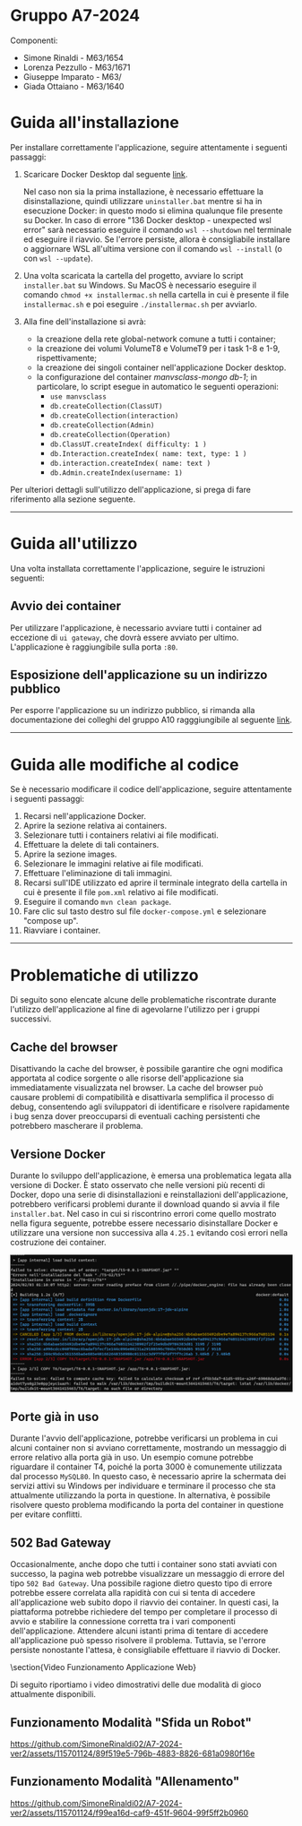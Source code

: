 # Gruppo A7-2024
Componenti:
- Simone Rinaldi - M63/1654
- Lorenza Pezzullo - M63/1671
- Giuseppe Imparato - M63/
- Giada Ottaiano - M63/1640
  
# Guida all'installazione

Per installare correttamente l'applicazione, seguire attentamente i seguenti passaggi:

1. Scaricare Docker Desktop dal seguente [link](https://www.docker.com/products/docker-desktop/).

    Nel caso non sia la prima installazione, è necessario effettuare la disinstallazione, quindi utilizzare `uninstaller.bat` mentre si ha in esecuzione Docker: in questo modo si elimina qualunque file presente su Docker. In caso di errore "136 Docker desktop - unexpected wsl error" sarà necessario eseguire il comando `wsl --shutdown` nel terminale ed eseguire il riavvio. Se l'errore persiste, allora è consigliabile installare o aggiornare WSL all'ultima versione con il comando `wsl --install` (o con `wsl --update`).

2. Una volta scaricata la cartella del progetto, avviare lo script `installer.bat` su Windows. Su MacOS è necessario eseguire il comando `chmod +x installermac.sh` nella cartella in cui è presente il file `installermac.sh` e poi eseguire `./installermac.sh` per avviarlo.

3. Alla fine dell'installazione si avrà:
    - la creazione della rete global-network comune a tutti i container;
    - la creazione dei volumi VolumeT8 e VolumeT9 per i task 1-8 e 1-9, rispettivamente;
    - la creazione dei singoli container nell'applicazione Docker desktop.
    - la configurazione del container *manvsclass-mongo db-1*; in particolare, lo script esegue in automatico le seguenti operazioni:
        - `use manvsclass`
        - `db.createCollection(ClassUT)`
        - `db.createCollection(interaction)`
        - `db.createCollection(Admin)`
        - `db.createCollection(Operation)`
        - `db.ClassUT.createIndex( difficulty: 1 )`
        - `db.Interaction.createIndex( name: text, type: 1 )`
        - `db.interaction.createIndex( name: text )`
        - `db.Admin.createIndex(username: 1)`

Per ulteriori dettagli sull'utilizzo dell'applicazione, si prega di fare riferimento alla sezione seguente.

---

# Guida all'utilizzo

Una volta installata correttamente l'applicazione, seguire le istruzioni seguenti:

## Avvio dei container

Per utilizzare l'applicazione, è necessario avviare tutti i container ad eccezione di `ui gateway`, che dovrà essere avviato per ultimo. L'applicazione è raggiungibile sulla porta `:80`.

## Esposizione dell'applicazione su un indirizzo pubblico

Per esporre l'applicazione su un indirizzo pubblico, si rimanda alla documentazione dei colleghi del gruppo A10 ragggiungibile al seguente [link](https://github.com/Testing-Game-SAD-2023/A10-2024).

---

# Guida alle modifiche al codice

Se è necessario modificare il codice dell'applicazione, seguire attentamente i seguenti passaggi:

1. Recarsi nell'applicazione Docker.
2. Aprire la sezione relativa ai containers.
3. Selezionare tutti i containers relativi ai file modificati.
4. Effettuare la delete di tali containers.
5. Aprire la sezione images.
6. Selezionare le immagini relative ai file modificati.
7. Effettuare l'eliminazione di tali immagini.
8. Recarsi sull'IDE utilizzato ed aprire il terminale integrato della cartella in cui è presente il file `pom.xml` relativo ai file modificati.
9. Eseguire il comando `mvn clean package`.
10. Fare clic sul tasto destro sul file `docker-compose.yml` e selezionare "compose up".
11. Riavviare i container.

---

# Problematiche di utilizzo

Di seguito sono elencate alcune delle problematiche riscontrate durante l'utilizzo dell'applicazione al fine di agevolarne l'utilizzo per i gruppi successivi.

## Cache del browser

Disattivando la cache del browser, è possibile garantire che ogni modifica apportata al codice sorgente o alle risorse dell'applicazione sia immediatamente visualizzata nel browser. La cache del browser può causare problemi di compatibilità e disattivarla semplifica il processo di debug, consentendo agli sviluppatori di identificare e risolvere rapidamente i bug senza dover preoccuparsi di eventuali caching persistenti che potrebbero mascherare il problema.

## Versione Docker

Durante lo sviluppo dell'applicazione, è emersa una problematica legata alla versione di Docker. È stato osservato che nelle versioni più recenti di Docker, dopo una serie di disinstallazioni e reinstallazioni dell'applicazione, potrebbero verificarsi problemi durante il download quando si avvia il file `installer.bat`. Nel caso in cui si riscontrino errori come quello mostrato nella figura seguente, potrebbe essere necessario disinstallare Docker e utilizzare una versione non successiva alla `4.25.1` evitando così errori nella costruzione dei container.

![Errore Installer.bat](Media/Foto/ErrorInstaller.png)


## Porte già in uso

Durante l'avvio dell'applicazione, potrebbe verificarsi un problema in cui alcuni container non si avviano correttamente, mostrando un messaggio di errore relativo alla porta già in uso. Un esempio comune potrebbe riguardare il container T4, poiché la porta 3000 è comunemente utilizzata dal processo `MySQL80`. In questo caso, è necessario aprire la schermata dei servizi attivi su Windows per individuare e terminare il processo che sta attualmente utilizzando la porta in questione. In alternativa, è possibile risolvere questo problema modificando la porta del container in questione per evitare conflitti.

## 502 Bad Gateway

Occasionalmente, anche dopo che tutti i container sono stati avviati con successo, la pagina web potrebbe visualizzare un messaggio di errore del tipo `502 Bad Gateway`. Una possibile ragione dietro questo tipo di errore potrebbe essere correlata alla rapidità con cui si tenta di accedere all'applicazione web subito dopo il riavvio dei container. In questi casi, la piattaforma potrebbe richiedere del tempo per completare il processo di avvio e stabilire la connessione corretta tra i vari componenti dell'applicazione. Attendere alcuni istanti prima di tentare di accedere all'applicazione può spesso risolvere il problema. Tuttavia, se l'errore persiste nonostante l'attesa, è consigliabile effettuare il riavvio di Docker.

\section{Video Funzionamento Applicazione Web}

Di seguito riportiamo i video dimostrativi delle due modalità di gioco attualmente disponibili.

## Funzionamento Modalità "Sfida un Robot"

https://github.com/SimoneRinaldi02/A7-2024-ver2/assets/115701124/89f519e5-796b-4883-8826-681a0980f16e

## Funzionamento Modalità "Allenamento"

https://github.com/SimoneRinaldi02/A7-2024-ver2/assets/115701124/f99ea16d-caf9-451f-9604-99f5ff2b0960





